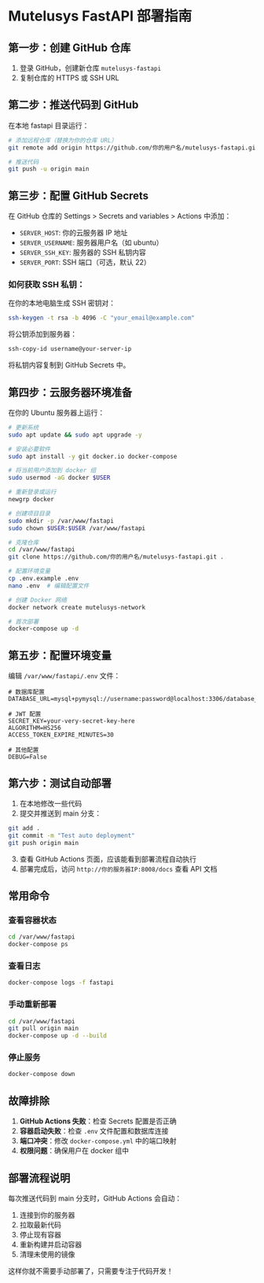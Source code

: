 # Mutelusys FastAPI 部署指南

## 第一步：创建 GitHub 仓库

1. 登录 GitHub，创建新仓库 `mutelusys-fastapi`
2. 复制仓库的 HTTPS 或 SSH URL

## 第二步：推送代码到 GitHub

在本地 fastapi 目录运行：

```bash
# 添加远程仓库（替换为你的仓库 URL）
git remote add origin https://github.com/你的用户名/mutelusys-fastapi.git

# 推送代码
git push -u origin main
```

## 第三步：配置 GitHub Secrets

在 GitHub 仓库的 Settings > Secrets and variables > Actions 中添加：

- `SERVER_HOST`: 你的云服务器 IP 地址
- `SERVER_USERNAME`: 服务器用户名（如 ubuntu）
- `SERVER_SSH_KEY`: 服务器的 SSH 私钥内容
- `SERVER_PORT`: SSH 端口（可选，默认 22）

### 如何获取 SSH 私钥：

在你的本地电脑生成 SSH 密钥对：

```bash
ssh-keygen -t rsa -b 4096 -C "your_email@example.com"
```

将公钥添加到服务器：

```bash
ssh-copy-id username@your-server-ip
```

将私钥内容复制到 GitHub Secrets 中。

## 第四步：云服务器环境准备

在你的 Ubuntu 服务器上运行：

```bash
# 更新系统
sudo apt update && sudo apt upgrade -y

# 安装必要软件
sudo apt install -y git docker.io docker-compose

# 将当前用户添加到 docker 组
sudo usermod -aG docker $USER

# 重新登录或运行
newgrp docker

# 创建项目目录
sudo mkdir -p /var/www/fastapi
sudo chown $USER:$USER /var/www/fastapi

# 克隆仓库
cd /var/www/fastapi
git clone https://github.com/你的用户名/mutelusys-fastapi.git .

# 配置环境变量
cp .env.example .env
nano .env  # 编辑配置文件

# 创建 Docker 网络
docker network create mutelusys-network

# 首次部署
docker-compose up -d
```

## 第五步：配置环境变量

编辑 `/var/www/fastapi/.env` 文件：

```env
# 数据库配置
DATABASE_URL=mysql+pymysql://username:password@localhost:3306/database_name

# JWT 配置
SECRET_KEY=your-very-secret-key-here
ALGORITHM=HS256
ACCESS_TOKEN_EXPIRE_MINUTES=30

# 其他配置
DEBUG=False
```

## 第六步：测试自动部署

1. 在本地修改一些代码
2. 提交并推送到 main 分支：

```bash
git add .
git commit -m "Test auto deployment"
git push origin main
```

3. 查看 GitHub Actions 页面，应该能看到部署流程自动执行
4. 部署完成后，访问 `http://你的服务器IP:8008/docs` 查看 API 文档

## 常用命令

### 查看容器状态
```bash
cd /var/www/fastapi
docker-compose ps
```

### 查看日志
```bash
docker-compose logs -f fastapi
```

### 手动重新部署
```bash
cd /var/www/fastapi
git pull origin main
docker-compose up -d --build
```

### 停止服务
```bash
docker-compose down
```

## 故障排除

1. **GitHub Actions 失败**：检查 Secrets 配置是否正确
2. **容器启动失败**：检查 `.env` 文件配置和数据库连接
3. **端口冲突**：修改 `docker-compose.yml` 中的端口映射
4. **权限问题**：确保用户在 docker 组中

## 部署流程说明

每次推送代码到 main 分支时，GitHub Actions 会自动：

1. 连接到你的服务器
2. 拉取最新代码
3. 停止现有容器
4. 重新构建并启动容器
5. 清理未使用的镜像

这样你就不需要手动部署了，只需要专注于代码开发！ 